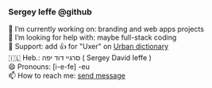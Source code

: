 ### Sergey Ieffe @github

🔭 I’m currently working on: branding and web apps projects  
🤔 I’m looking for help with: maybe full-stack coding    
👋 Support: add 👍 for "Uxer" on [Urban dictionary](https://www.urbandictionary.com/define.php?term=uxer)  
🇮🇱 Heb.: סרגיי דוד יפה  ( Sergey David Ieffe )  
😄 Pronouns: [i-e-fe] -eu   
📫 How to reach me: [send message](https://dev.sergeyieffe.com)   
